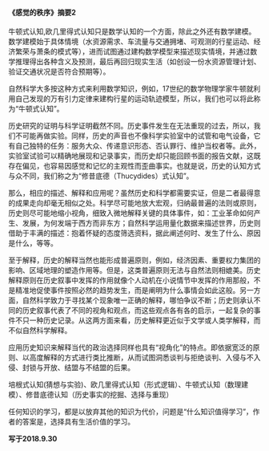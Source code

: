 #### 《感觉的秩序》摘要2

牛顿式认知,欧几里得式认知只是数学认知的一个方面，除此之外还有数学建模。数学建模始于具体情境（水资源需求、车流量与交通拥堵、可观测的行星运动、经济繁荣与萧条的模式等），进而试图通过建构数学模型来描述现实情境，并通过数学推理得出各种含义及预测，最后再回归现实生活（如创设一份水资源管理计划、验证交通状况是否符合预期等）。

自然科学大多按这种方式来利用数学知识，例如，17世纪的数学物理学家牛顿就利用自己发现的万有引力定律来建构行星的运动轨迹模型，所以，我们也可以将此称为“牛顿式认知”。

历史研究的证明与科学证明截然不同。历史事件发生在无法重现的过去，所以，我们不可能再做实验。同样，历史的声音也不像科学实验室中的试管和电气设备，它有自己独特的任务：服务大众、传递意识形态、否认罪行、维护当权者等。此外，实验室试验可以精确地展现和记录事实，而历史却只能回顾书面的报告文献，这既存在偏见，也容易因感觉和记忆的主观性而歪曲事实。也就是说，历史的认知方式与众不同，我们称之为“修昔底德（Thucydides）式认知”。

那么，相应的描述、解释和应用呢？虽然历史和科学都需要实证，但是二者最得意的成果走向却毫无相似之处。科学尽可能地放大宏观，归纳最普遍的法则或原则，历史则尽可能地缩小视角，细致入微地解释关键的具体事件，如：工业革命如何产生、发展，为何发端于西方而非东方；自然科学运用量化数据来描述世界，历史则借助于丰满的描述：抱着怀疑的态度筛选资料，据此阐述何时、发生了什么、原因是什么，等等。

至于解释，历史的解释当然也能形成普遍原则，例如，经济因素、重要权力集团的影响、区域地理的塑造作用等。但是，这类普遍原则无法与自然法则相媲美。历史解释原则在历史叙事中发挥的作用就像个人动机在小说情节中发挥的作用那般，不是精准地促使事件按照必然的趋势发生，而是阐明为什么事情会如此这般。另一方面，自然科学致力于寻找某个现象唯一正确的解释，哪怕争议不断；历史则承认不同的历史叙事代表了不同的视角和观点，而这些观点各有各的启示，一起复杂的事件不只一种历史记录。从这两方面来看，历史解释更近似于文学或人类学解释，而不似自然科学解释。

应用历史知识来解释当代的政治选择同样也具有“视角化”的特点。即依据宽泛的原则、以高度解释的方式进行类比推断，从而试图洞悉谈判与拒绝谈判、入侵与不入侵、封锁与开放、结盟与不结盟的后果。

培根式认知(猜想与实验)、欧几里得式认知（形式逻辑）、牛顿式认知（数理建模）、修昔底德认知（历史事实的挖掘、选择与重现）

任何知识的学习，都是以放弃其他的知识为代价，问题是“什么知识值得学习”，作者的答案是，选择具有生活价值的学习。

**写于2018.9.30**